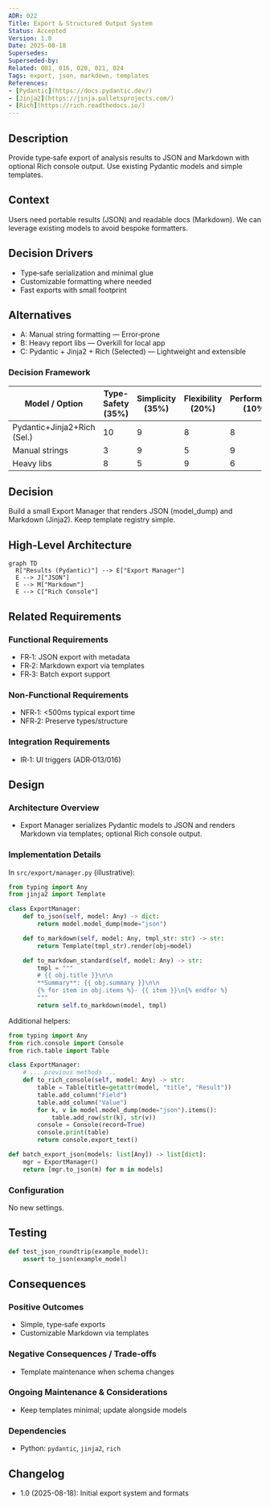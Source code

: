 ```yaml
---
ADR: 022
Title: Export & Structured Output System
Status: Accepted
Version: 1.0
Date: 2025-08-18
Supersedes:
Superseded-by:
Related: 001, 016, 020, 021, 024
Tags: export, json, markdown, templates
References:
- [Pydantic](https://docs.pydantic.dev/)
- [Jinja2](https://jinja.palletsprojects.com/)
- [Rich](https://rich.readthedocs.io/)
---
```


## Description

Provide type‑safe export of analysis results to JSON and Markdown with optional Rich console output. Use existing Pydantic models and simple templates.

## Context

Users need portable results (JSON) and readable docs (Markdown). We can leverage existing models to avoid bespoke formatters.

## Decision Drivers

- Type‑safe serialization and minimal glue
- Customizable formatting where needed
- Fast exports with small footprint

## Alternatives

- A: Manual string formatting — Error‑prone
- B: Heavy report libs — Overkill for local app
- C: Pydantic + Jinja2 + Rich (Selected) — Lightweight and extensible

### Decision Framework

| Model / Option              | Type-Safety (35%) | Simplicity (35%) | Flexibility (20%) | Performance (10%) | Total | Decision      |
| --------------------------- | ----------------- | ---------------- | ----------------- | ----------------- | ----- | ------------- |
| Pydantic+Jinja2+Rich (Sel.) | 10                | 9                | 8                 | 8                 | **9.0** | ✅ Selected    |
| Manual strings              | 3                 | 9                | 5                 | 9                 | 5.7   | Rejected      |
| Heavy libs                  | 8                 | 5                | 9                 | 6                 | 6.9   | Rejected      |

## Decision

Build a small Export Manager that renders JSON (model_dump) and Markdown (Jinja2). Keep template registry simple.

## High-Level Architecture

```mermaid
graph TD
  R["Results (Pydantic)"] --> E["Export Manager"]
  E --> J["JSON"]
  E --> M["Markdown"]
  E --> C["Rich Console"]
```

## Related Requirements

### Functional Requirements

- FR‑1: JSON export with metadata
- FR‑2: Markdown export via templates
- FR‑3: Batch export support

### Non-Functional Requirements

- NFR‑1: <500ms typical export time
- NFR‑2: Preserve types/structure

### Integration Requirements

- IR‑1: UI triggers (ADR‑013/016)

## Design

### Architecture Overview

- Export Manager serializes Pydantic models to JSON and renders Markdown via templates; optional Rich console output.

### Implementation Details

In `src/export/manager.py` (illustrative):

```python
from typing import Any
from jinja2 import Template

class ExportManager:
    def to_json(self, model: Any) -> dict:
        return model.model_dump(mode="json")

    def to_markdown(self, model: Any, tmpl_str: str) -> str:
        return Template(tmpl_str).render(obj=model)

    def to_markdown_standard(self, model: Any) -> str:
        tmpl = """
        # {{ obj.title }}\n\n
        **Summary**: {{ obj.summary }}\n\n
        {% for item in obj.items %}- {{ item }}\n{% endfor %}
        """
        return self.to_markdown(model, tmpl)
```

Additional helpers:

```python
from typing import Any
from rich.console import Console
from rich.table import Table

class ExportManager:
    # ... previous methods ...
    def to_rich_console(self, model: Any) -> str:
        table = Table(title=getattr(model, "title", "Result"))
        table.add_column("Field")
        table.add_column("Value")
        for k, v in model.model_dump(mode="json").items():
            table.add_row(str(k), str(v))
        console = Console(record=True)
        console.print(table)
        return console.export_text()

def batch_export_json(models: list[Any]) -> list[dict]:
    mgr = ExportManager()
    return [mgr.to_json(m) for m in models]
```

### Configuration

No new settings.

## Testing

```python
def test_json_roundtrip(example_model):
    assert to_json(example_model)
```

## Consequences

### Positive Outcomes

- Simple, type‑safe exports
- Customizable Markdown via templates

### Negative Consequences / Trade-offs

- Template maintenance when schema changes

### Ongoing Maintenance & Considerations

- Keep templates minimal; update alongside models

### Dependencies

- Python: `pydantic`, `jinja2`, `rich`

## Changelog

- 1.0 (2025-08-18): Initial export system and formats
